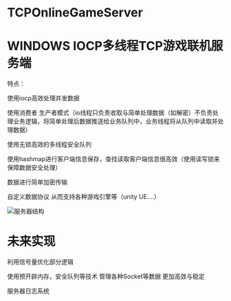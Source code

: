 # TCPOnlineGameServer
WINDOWS IOCP多线程TCP游戏联机服务端
===========================================================================

特点：

使用iocp高效处理并发数据

使用消费者 生产者模式（io线程只负责收取与简单处理数据（如解密）不负责处理业务逻辑，将简单处理后数据推送给业务队列中，业务线程将从队列中读取并处理数据）

使用无锁高效的多线程安全队列

使用hashmap进行客户端信息保存，查找读取客户端信息很高效（使用读写锁来保障数据安全处理）

数据进行简单加密传输

自定义数据协议 从而支持各种游戏引擎等（unity UE....）


![服务器结构](https://user-images.githubusercontent.com/60800578/129468766-d1957511-2d93-4bbd-924a-042fb73885d6.png)

未来实现
=========================================================
利用信号量优化部分逻辑

使用预开辟内存，安全队列等技术 管理各种Socket等数据 更加高效与稳定

服务器日志系统


